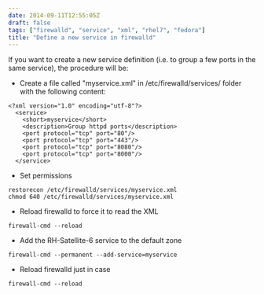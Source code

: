 ```yaml
---
date: 2014-09-11T12:55:05Z
draft: false
tags: ["firewalld", "service", "xml", "rhel7", "fedora"]
title: "Define a new service in firewalld"
---
```


If you want to create a new service definition (i.e. to group a few ports in the same service), the procedure will be:

* Create a file called "myservice.xml" in /etc/firewalld/services/ folder with the following content:

```
<?xml version="1.0" encoding="utf-8"?>
  <service>  
    <short>myservice</short>  
    <description>Group httpd ports</description>  
    <port protocol="tcp" port="80"/>  
    <port protocol="tcp" port="443"/>  
    <port protocol="tcp" port="8080"/>  
    <port protocol="tcp" port="8000"/>  
  </service>
```

* Set permissions

```
restorecon /etc/firewalld/services/myservice.xml
chmod 640 /etc/firewalld/services/myservice.xml
```

* Reload firewalld to force it to read the XML

```
firewall-cmd --reload
```

* Add the RH-Satellite-6 service to the default zone

```
firewall-cmd --permanent --add-service=myservice
```

* Reload firewalld just in case

```
firewall-cmd --reload
```
